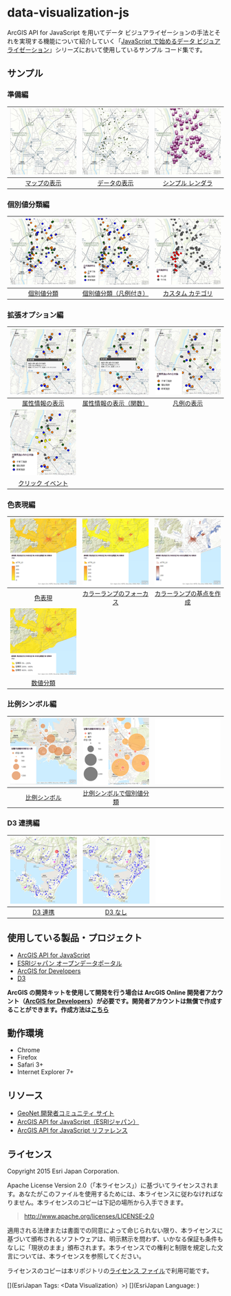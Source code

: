 # data-visualization-js

ArcGIS API for JavaScript を用いてデータ ビジュアライゼーションの手法とそれを実現する機能について紹介していく「[JavaScript で始めるデータ ビジュアライゼーション](https://geonet.esri.com/docs/DOC-3492)」シリーズにおいて使用しているサンプル コード集です。

## サンプル

### 準備編

|[![](_images/01_1.png)](http://apps.esrij.com/jsapi-blog/sandbox/sandbox.html?sample=map)|[![](_images/01_2.png)](http://apps.esrij.com/jsapi-blog/sandbox/sandbox.html?sample=basic_add_data)|[![](_images/01_3.png)](http://apps.esrij.com/jsapi-blog/sandbox/sandbox.html?sample=basic_use_renderer)|
|:-:|:-:|:-:|
|[マップの表示](http://apps.esrij.com/jsapi-blog/sandbox/sandbox.html?sample=map)|[データの表示](http://apps.esrij.com/jsapi-blog/sandbox/sandbox.html?sample=basic_add_data)|[シンプル レンダラ](http://apps.esrij.com/jsapi-blog/sandbox/sandbox.html?sample=basic_use_renderer)|

### 個別値分類編

|[![](_images/02_1.png)](http://apps.esrij.com/jsapi-blog/sandbox/sandbox.html?sample=unique_value)|[![](_images/02_2.png)](http://apps.esrij.com/jsapi-blog/sandbox/sandbox.html?sample=unique_value_legend)|[![](_images/02_3.png)](http://apps.esrij.com/jsapi-blog/sandbox/sandbox.html?sample=unique_value_onthefly)|
|:-:|:-:|:-:|
|[個別値分類](http://apps.esrij.com/jsapi-blog/sandbox/sandbox.html?sample=unique_value)|[個別値分類（凡例付き）](http://apps.esrij.com/jsapi-blog/sandbox/sandbox.html?sample=unique_value_legend)|[カスタム カテゴリ](http://apps.esrij.com/jsapi-blog/sandbox/sandbox.html?sample=unique_value_onthefly)|

### 拡張オプション編

|[![](_images/03_1.png)](http://apps.esrij.com/jsapi-blog/sandbox/sandbox.html?sample=enhance_infotemplate)|[![](_images/03_2.png)](http://apps.esrij.com/jsapi-blog/sandbox/sandbox.html?sample=enhance_infotemplate_function)|[![](_images/03_3.png)](http://apps.esrij.com/jsapi-blog/sandbox/sandbox.html?sample=enhance_legend)|
|:-:|:-:|:-:|
|[属性情報の表示](http://apps.esrij.com/jsapi-blog/sandbox/sandbox.html?sample=enhance_infotemplate)|[属性情報の表示（関数）](http://apps.esrij.com/jsapi-blog/sandbox/sandbox.html?sample=enhance_infotemplate_function)|[凡例の表示](http://apps.esrij.com/jsapi-blog/sandbox/sandbox.html?sample=enhance_legend)|
|[![](_images/03_4.png)](http://apps.esrij.com/jsapi-blog/sandbox/sandbox.html?sample=enhance_click)|||
|[クリック イベント](http://apps.esrij.com/jsapi-blog/sandbox/sandbox.html?sample=enhance_click)|||

### 色表現編

|[![](_images/04_1.png)](http://apps.esrij.com/jsapi-blog/sandbox/sandbox.html?sample=color_simple)|[![](_images/04_2.png)](http://apps.esrij.com/jsapi-blog/sandbox/sandbox.html?sample=color_focus)|[![](_images/04_3.png)](http://apps.esrij.com/jsapi-blog/sandbox/sandbox.html?sample=color_stops)|
|:-:|:-:|:-:|
|[色表現](http://apps.esrij.com/jsapi-blog/sandbox/sandbox.html?sample=color_simple)|[カラーランプのフォーカス](http://apps.esrij.com/jsapi-blog/sandbox/sandbox.html?sample=color_focus)|[カラーランプの基点を作成](http://apps.esrij.com/jsapi-blog/sandbox/sandbox.html?sample=color_stops)|
|[![](_images/04_4.png)](http://apps.esrij.com/jsapi-blog/sandbox/sandbox.html?sample=color_classed)|||
|[数値分類](http://apps.esrij.com/jsapi-blog/sandbox/sandbox.html?sample=color_classed)|||

### 比例シンボル編

|[![](_images/05_1.png)](http://apps.esrij.com/jsapi-blog/sandbox/sandbox.html?sample=size_sample)|[![](_images/05_2.png)](http://apps.esrij.com/jsapi-blog/sandbox/sandbox.html?sample=size_unique_value)|[![](_images/05_3.png)](#)|
|:-:|:-:|:-:|
|[比例シンボル](http://apps.esrij.com/jsapi-blog/sandbox/sandbox.html?sample=size_sample)|[比例シンボルで個別値分類](http://apps.esrij.com/jsapi-blog/sandbox/sandbox.html?sample=size_unique_value)||

### D3 連携編

|[![](_images/06_1.png)](http://apps.esrij.com/jsapi-blog/sandbox/sandbox.html?sample=size_sample)|[![](_images/06_2.png)](http://apps.esrij.com/jsapi-blog/sandbox/sandbox.html?sample=size_unique_value)|[![](_images/06_3.png)](#)|
|:-:|:-:|:-:|
|[D3 連携](http://apps.esrij.com/jsapi-blog/sandbox/sandbox.html?sample=d3)|[D3 なし](http://apps.esrij.com/jsapi-blog/sandbox/sandbox.html?sample=d3_less)||

## 使用している製品・プロジェクト

* [ArcGIS API for JavaScript](https://developers.arcgis.com/javascript/)
* [ESRIジャパン オープンデータポータル](http://data.esrij.com/)
* [ArcGIS for Developers](https://developers.arcgis.com/en/)
* [D3](http://d3js.org/)

**ArcGIS の開発キットを使用して開発を行う場合は ArcGIS Online 開発者アカウント（[ArcGIS for Developers](https://developers.arcgis.com/en/)）が必要です。開発者アカウントは無償で作成することができます。作成方法は[こちら](http://www.esrij.com/cgi-bin/wp/wp-content/uploads/documents/signup-esri-developers.pdf)**

## 動作環境

* Chrome
* Firefox
* Safari 3+
* Internet Explorer 7+

## リソース

* [GeoNet 開発者コミュニティ サイト](https://geonet.esri.com/groups/devcom-jp)
* [ArcGIS API for JavaScript（ESRIジャパン）](http://www.esrij.com/products/arcgis-api-for-javascript/)
* [ArcGIS API for JavaScript リファレンス](https://developers.arcgis.com/javascript/jsapi/)

## ライセンス
Copyright 2015 Esri Japan Corporation.

Apache License Version 2.0（「本ライセンス」）に基づいてライセンスされます。あなたがこのファイルを使用するためには、本ライセンスに従わなければなりません。本ライセンスのコピーは下記の場所から入手できます。

> http://www.apache.org/licenses/LICENSE-2.0

適用される法律または書面での同意によって命じられない限り、本ライセンスに基づいて頒布されるソフトウェアは、明示黙示を問わず、いかなる保証も条件もなしに「現状のまま」頒布されます。本ライセンスでの権利と制限を規定した文言については、本ライセンスを参照してください。

ライセンスのコピーは本リポジトリの[ライセンス ファイル](./LICENSE)で利用可能です。

[](EsriJapan Tags: <Data Visualization）>)
[](EsriJapan Language: <JavaScript>)
